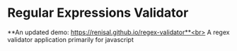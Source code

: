 # Regular Expressions Validator
**An updated demo: https://renisal.github.io/regex-validator**<br>
A regex validator application primarily for javascript

